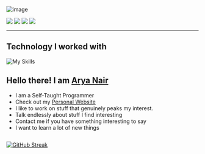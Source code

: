 
![image](https://user-images.githubusercontent.com/77779003/189520826-5f46e564-0f68-4b77-82fc-5a3c912f99d2.png)




<p>
<a href="https://wa.me/919920646238?text=Hi+Arya" target="_blank"><img src="https://img.shields.io/badge/WhatsApp-25D366?style=for-the-badge&logo=whatsapp&logoColor=white"></a>
<a href"mailto:aryaajitnair@gmail.com" target="_blank"><img src="https://img.shields.io/badge/Gmail-D14836?style=for-the-badge&logo=gmail&logoColor=white"></a>
<a href="https://www.instagram.com/aryarox/" target="_blank"><img src="https://img.shields.io/badge/Instagram-E4405F?style=for-the-badge&logo=instagram&logoColor=white"></a>
<a href="https://www.linkedin.com/in/arya-nair-2003/" target="_blank"><img src="https://img.shields.io/badge/LinkedIn-0077B5?style=for-the-badge&logo=linkedin&logoColor=white"></a>
</p>
<hr/>


## Technology I worked with

<p>
 
 ![My Skills](https://skillicons.dev/icons?i=androidstudio,c,cpp,css,django,docker,express,firebase,git,github,heroku,html,js,materialui,mongodb,nodejs,postgres,py,react,redux,ts,flask,appwrite,atom,aws,azure,babel,bash,gcp,graphql,ipfs,jquery,kubernetes,linux,mysql,solidity,svelte,ubuntu,vite)
 
</p>


## Hello there! I am <a href="https://www.arya-nair.in/" target="_blank">Arya Nair</a>  

<ul>
  <li>I am a Self-Taught Programmer</li>
  <li>Check out my <a href="https://www.arya-nair.in/" target="_blank">Personal Website</a></li>
  <li>I like to work on stuff that genuinely peaks my interest.</li>
  <li>Talk endlessly about stuff I find interesting</li>
  <li>Contact me if you have something interesting to say</li>
 <li>I want to learn a lot of new things</li>
</ul>
<div style="display:flex;flex-direction:row">

[![GitHub Streak](https://github-readme-streak-stats.herokuapp.com/?user=Arya-A-Nair&theme=react)](https://git.io/streak-stats)

</div>


<!--
**Arya-A-Nair/Arya-A-Nair** is a ✨ _special_ ✨ repository because its `README.md` (this file) appears on your GitHub profile.

Here are some ideas to get you started:

- 🔭 I’m currently working on ...
- 🌱 I’m currently learning ...
- 👯 I’m looking to collaborate on ...
- 🤔 I’m looking for help with ...
- 💬 Ask me about ...
- 📫 How to reach me: ...
- 😄 Pronouns: ...
- ⚡ Fun fact: ...
-->
